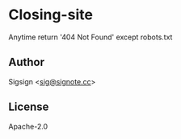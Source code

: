 # Closing-site

Anytime return '404 Not Found' except robots.txt

## Author

Sigsign <<sig@signote.cc>>

## License

Apache-2.0
